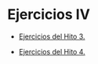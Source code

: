 # Ejercicios IV

- [Ejercicios del Hito 3.](hito3/README.md)

- [Ejercicios del Hito 4.](hito4/README.md)